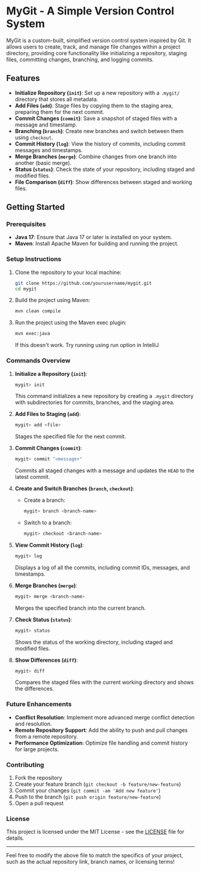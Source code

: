 # MyGit - A Simple Version Control System

MyGit is a custom-built, simplified version control system inspired by Git. It allows users to create, track, and manage file changes within a project directory, providing core functionality like initializing a repository, staging files, committing changes, branching, and logging commits.

## Features

- **Initialize Repository (`init`)**: Set up a new repository with a `.mygit/` directory that stores all metadata.
- **Add Files (`add`)**: Stage files by copying them to the staging area, preparing them for the next commit.
- **Commit Changes (`commit`)**: Save a snapshot of staged files with a message and timestamp.
- **Branching (`branch`)**: Create new branches and switch between them using `checkout`.
- **Commit History (`log`)**: View the history of commits, including commit messages and timestamps.
- **Merge Branches (`merge`)**: Combine changes from one branch into another (basic merge).
- **Status (`status`)**: Check the state of your repository, including staged and modified files.
- **File Comparison (`diff`)**: Show differences between staged and working files.

## Getting Started

### Prerequisites

- **Java 17**: Ensure that Java 17 or later is installed on your system.
- **Maven**: Install Apache Maven for building and running the project.

### Setup Instructions

1. Clone the repository to your local machine:

    ```bash
    git clone https://github.com/yourusername/mygit.git
    cd mygit
    ```

2. Build the project using Maven:

    ```bash
    mvn clean compile
    ```

3. Run the project using the Maven exec plugin:

    ```bash
    mvn exec:java
    ```
   If this doesn't work. Try running using run option in IntelliJ

### Commands Overview

1. **Initialize a Repository (`init`)**:
    ```bash
    mygit> init
    ```
   This command initializes a new repository by creating a `.mygit` directory with subdirectories for commits, branches, and the staging area.

2. **Add Files to Staging (`add`)**:
    ```bash
    mygit> add <file>
    ```
   Stages the specified file for the next commit.

3. **Commit Changes (`commit`)**:
    ```bash
    mygit> commit "<message>"
    ```
   Commits all staged changes with a message and updates the `HEAD` to the latest commit.

4. **Create and Switch Branches (`branch`, `checkout`)**:
    - Create a branch:
      ```bash
      mygit> branch <branch-name>
      ```
    - Switch to a branch:
      ```bash
      mygit> checkout <branch-name>
      ```

5. **View Commit History (`log`)**:
    ```bash
    mygit> log
    ```
   Displays a log of all the commits, including commit IDs, messages, and timestamps.

6. **Merge Branches (`merge`)**:
    ```bash
    mygit> merge <branch-name>
    ```
   Merges the specified branch into the current branch.

7. **Check Status (`status`)**:
    ```bash
    mygit> status
    ```
   Shows the status of the working directory, including staged and modified files.

8. **Show Differences (`diff`)**:
    ```bash
    mygit> diff
    ```
   Compares the staged files with the current working directory and shows the differences.

[//]: # (### Project Structure)

[//]: # ()
[//]: # ()
[//]: # (mygit/)

[//]: # (├── src/)

[//]: # (│   ├── main/)

[//]: # (│   │   └── java/)

[//]: # (│   │       └── com/)

[//]: # (│   │           └── dileep/)

[//]: # (│   │               └── mygit/)

[//]: # (│   │                   ├── MyGitApplication.java     # CLI Interface)

[//]: # (│   │                   ├── service/)

[//]: # (│   │                   │   ├── RepositoryService.java  # Handles init, add, commit, branch operations)

[//]: # (│   │                   │   ├── CommitService.java      # Handles commit operations)

[//]: # (│   │                   │   ├── BranchService.java      # Handles branching operations)

[//]: # (│   │                   │   └── MergeService.java       # Handles branch merging)

[//]: # (│   │                   ├── util/)

[//]: # (│   │                   │   └── FileUtils.java          # File utility functions &#40;read/write/copy&#41;)

[//]: # (│   └── test/)

[//]: # (│       └── java/)

[//]: # (│           └── com/)

[//]: # (│               └── dileep/)

[//]: # (│                   └── mygit/)

[//]: # (│                       └── MyGitApplicationTests.java  # Unit tests)

[//]: # (├── .mygit/    # Local repository metadata &#40;created after init&#41;)

[//]: # (├── pom.xml    # Maven build file)

[//]: # (└── README.md)


### Future Enhancements

- **Conflict Resolution**: Implement more advanced merge conflict detection and resolution.
- **Remote Repository Support**: Add the ability to push and pull changes from a remote repository.
- **Performance Optimization**: Optimize file handling and commit history for large projects.

### Contributing

1. Fork the repository
2. Create your feature branch (`git checkout -b feature/new-feature`)
3. Commit your changes (`git commit -am 'Add new feature'`)
4. Push to the branch (`git push origin feature/new-feature`)
5. Open a pull request

### License

This project is licensed under the MIT License - see the [LICENSE](LICENSE) file for details.

---

Feel free to modify the above file to match the specifics of your project, such as the actual repository link, branch names, or licensing terms!
